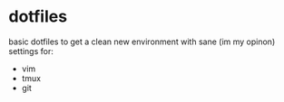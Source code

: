 dotfiles
====

basic dotfiles to get a clean new environment with sane (im my opinon) settings
for:

*   vim
*   tmux
*   git
